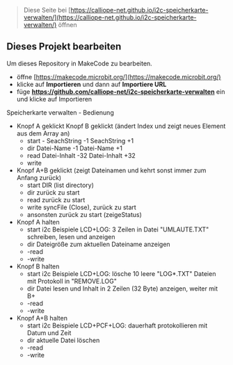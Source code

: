 
> Diese Seite bei [https://calliope-net.github.io/i2c-speicherkarte-verwalten/](https://calliope-net.github.io/i2c-speicherkarte-verwalten/) öffnen

## Dieses Projekt bearbeiten

Um dieses Repository in MakeCode zu bearbeiten.

* öffne [https://makecode.microbit.org/](https://makecode.microbit.org/)
* klicke auf **Importieren** und dann auf **Importiere URL**
* füge **https://github.com/calliope-net/i2c-speicherkarte-verwalten** ein und klicke auf Importieren


Speicherkarte verwalten - Bedienung

* Knopf A geklickt                Knopf B geklickt (ändert Index und zeigt neues Element aus dem Array an)
  *    start - SeachString -1      SeachString +1
  *    dir     Datei-Name -1       Datei-Name +1
  *    read    Datei-Inhalt -32    Datei-Inhalt +32
  *    write   
* Knopf A+B geklickt (zeigt Dateinamen und kehrt sonst immer zum Anfang zurück)
  *    start   DIR (list directory)
  *    dir     zurück zu start
  *    read    zurück zu start
  *    write   syncFile (Close), zurück zu start
  *    ansonsten   zurück zu start (zeigeStatus)
* Knopf A halten
  *    start   i2c Beispiele LCD+LOG: 3 Zeilen in Datei "UMLAUTE.TXT" schreiben, lesen und anzeigen
  *    dir     Dateigröße zum aktuellen Dateiname anzeigen
  *    -read
  *    -write
* Knopf B halten
  *    start   i2c Beispiele LCD+LOG: lösche 10 leere "LOG*.TXT" Dateien mit Protokoll in "REMOVE.LOG"
  *    dir     Datei lesen und Inhalt in 2 Zeilen (32 Byte) anzeigen, weiter mit B+
  *    -read
  *    -write
* Knopf A+B halten
  *    start   i2c Beispiele LCD+PCF+LOG: dauerhaft protokollieren mit Datum und Zeit
  *    dir     aktuelle Datei löschen
  *    -read
  *    -write

